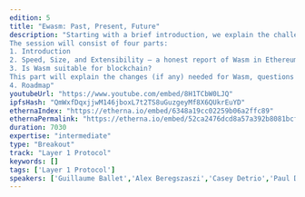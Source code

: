 ```yaml
---
edition: 5
title: "Ewasm: Past, Present, Future"
description: "Starting with a brief introduction, we explain the challenges, design directions, and the work done in the last 12 months. We conclude with a roadmap of Ewasm.
The session will consist of four parts:
1. Introduction
2. Speed, Size, and Extensibility – a honest report of Wasm in Ethereum (aka \"The Benchmarking Report\")
3. Is Wasm suitable for blockchain?
This part will explain the changes (if any) needed for Wasm, questions relevant to blockchain, and solutions developed and proposed.
4. Roadmap"
youtubeUrl: "https://www.youtube.com/embed/8H1TCbW0LJQ"
ipfsHash: "QmWxfDqxjjwM146jboxL7t2TS8uGuzgeyMf8X6QUkrEuYD"
ethernaIndex: "https://etherna.io/embed/6348a19cc02259b06a2ffc89"
ethernaPermalink: "https://etherna.io/embed/52ca2476dcd8a57a392b8081bcf9c4907f6e9c0d0161c50b6b7e5a1cb57c6f9b"
duration: 7030
expertise: "intermediate"
type: "Breakout"
track: "Layer 1 Protocol"
keywords: []
tags: ['Layer 1 Protocol']
speakers: ['Guillaume Ballet','Alex Beregszaszi','Casey Detrio','Paul Dworzanski']
---
```

